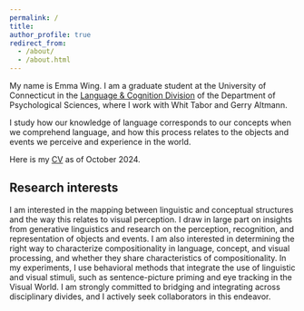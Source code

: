 ```yaml
---
permalink: /
title:
author_profile: true
redirect_from: 
  - /about/
  - /about.html
---
```



My name is Emma Wing. I am a graduate student at the University of Connecticut in the [Language & Cognition Division](https://psychology.uconn.edu/phd/language-and-cognition/) of the Department of Psychological Sciences, where I work with Whit Tabor and Gerry Altmann.

I study how our knowledge of language corresponds to our concepts when we comprehend language, and how this process relates to the objects and events we perceive and experience in the world. 

Here is my [CV](https://github.com/emmawing/emmawing.github.io/files/wing_cv2024.pdf) as of October 2024. 

Research interests
------
I am interested in the mapping between linguistic and conceptual structures and the way this relates to visual perception. I draw in large part on insights from generative linguistics and research on the perception, recognition, and representation of objects and events. I am also interested in determining the right way to characterize compositionality in language, concept, and visual processing, and whether they share characteristics of compositionality. In my experiments, I use behavioral methods that integrate the use of linguistic and visual stimuli, such as sentence-picture priming and eye tracking in the Visual World. I am strongly committed to bridging and integrating across disciplinary divides, and I actively seek collaborators in this endeavor.


